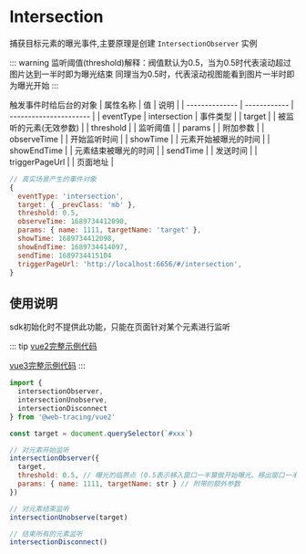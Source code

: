 # Intersection
捕获目标元素的曝光事件,主要原理是创建 `IntersectionObserver` 实例

::: warning
监听阈值(threshold)解释：阀值默认为0.5，当为0.5时代表滚动超过图片达到一半时即为曝光结束
同理当为0.5时，代表滚动视图能看到图片一半时即为曝光开始
:::

触发事件时给后台的对象
| 属性名称       | 值           | 说明                   |
| -------------- | ------------ | ---------------------- |
| eventType      | intersection | 事件类型               |
| target         |              | 被监听的元素(无效参数) |
| threshold      |              | 监听阈值               |
| params         |              | 附加参数               |
| observeTime    |              | 开始监听时间           |
| showTime       |              | 元素开始被曝光的时间   |
| showEndTime    |              | 元素结束被曝光的时间   |
| sendTime       |              | 发送时间               |
| triggerPageUrl |              | 页面地址               |


``` js
// 真实场景产生的事件对象
{
  eventType: 'intersection',
  target: { _prevClass: 'mb' },
  threshold: 0.5,
  observeTime: 1689734412090,
  params: { name: 1111, targetName: 'target' },
  showTime: 1689734412098,
  showEndTime: 1689734414097,
  sendTime: 1689734415104
  triggerPageUrl: 'http://localhost:6656/#/intersection',
}
```

## 使用说明
sdk初始化时不提供此功能，只能在页面针对某个元素进行监听

::: tip
[vue2完整示例代码](https://github.com/M-cheng-web/web-tracing/blob/main/examples/vue2/src/views/intersection/index.vue)

[vue3完整示例代码](https://github.com/M-cheng-web/web-tracing/blob/main/examples/vue3/src/views/intersection/index.vue)
:::


``` js
import {
  intersectionObserver,
  intersectionUnobserve,
  intersectionDisconnect
} from '@web-tracing/vue2'

const target = document.querySelector(`#xxx`)

// 对元素开始监听
intersectionObserver({
  target,
  threshold: 0.5, // 曝光的临界点 (0.5表示移入窗口一半算做开始曝光、移出窗口一半算结束曝光)
  params: { name: 1111, targetName: str } // 附带的额外参数
})

// 对元素结束监听
intersectionUnobserve(target)

// 结束所有的元素监听
intersectionDisconnect()
```


